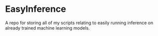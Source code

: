 # EasyInference
A repo for storing all of my scripts relating to easily running inference on already trained machine learning models.
